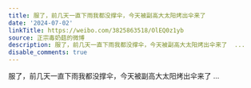 ```yaml
---
title: 服了，前几天一直下雨我都没撑伞，今天被副高大太阳烤出伞来了
date: '2024-07-02'
linkTitle: https://weibo.com/3825863518/OlEQ0z1yb
source: 正宗毒奶菇的微博
description: 服了，前几天一直下雨我都没撑伞，今天被副高大太阳烤出伞来了  ...
disable_comments: true
---
```

服了，前几天一直下雨我都没撑伞，今天被副高大太阳烤出伞来了  ...